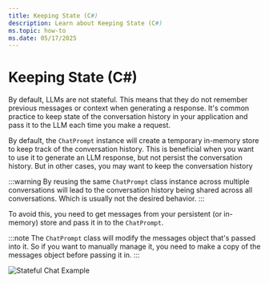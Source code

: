 ```yaml
---
title: Keeping State (C#)
description: Learn about Keeping State (C#)
ms.topic: how-to
ms.date: 05/17/2025
---
```

# Keeping State (C#)

By default, LLMs are not stateful. This means that they do not remember previous messages or context when generating a response.
It's common practice to keep state of the conversation history in your application and pass it to the LLM each time you make a request.

By default, the `ChatPrompt` instance will create a temporary in-memory store to keep track of the conversation history. This is beneficial
when you want to use it to generate an LLM response, but not persist the conversation history. But in other cases, you may want to keep the conversation history

:::warning
By reusing the same `ChatPrompt` class instance across multiple conversations will lead to the conversation history being shared across all conversations. Which is usually not the desired behavior.
:::

To avoid this, you need to get messages from your persistent (or in-memory) store and pass it in to the `ChatPrompt`.

:::note
The `ChatPrompt` class will modify the messages object that's passed into it. So if you want to manually manage it, you need to make a copy of the messages object before passing it in.
:::

<FileCodeBlock
    lang="typescript"
    src="/generated-snippets/ts/stateful-prompts.snippet.stateful-prompts-state-initialization.ts"
/>

<FileCodeBlock
    lang="typescript"
    src="/generated-snippets/ts/stateful-prompts.snippet.stateful-prompts-example.ts"
/>

![Stateful Chat Example](/screenshots/stateful-chat-example.png)
